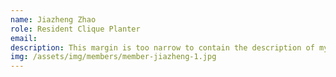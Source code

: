 ```yaml
---
name: Jiazheng Zhao
role: Resident Clique Planter
email: 
description: This margin is too narrow to contain the description of myself. (bad joke haha)
img: /assets/img/members/member-jiazheng-1.jpg
---
```

